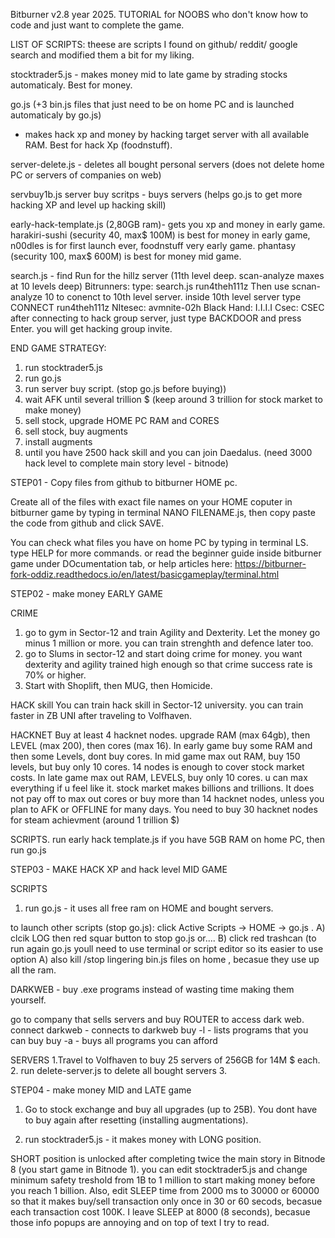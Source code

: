   Bitburner v2.8 year 2025. TUTORIAL for NOOBS who don't know how to code and just want to complete the game.


  
  LIST OF SCRIPTS: theese are scripts I found on github/ reddit/ google search and modified them a bit for my liking.

stocktrader5.js  - makes money mid to late game by strading stocks automaticaly. Best for money.

go.js (+3 bin.js files that just need to be on home PC and is launched automaticaly by go.js)
- makes hack xp and money by hacking target server with all available RAM. Best for hack Xp (foodnstuff).


server-delete.js - deletes all bought personal servers (does not delete home PC or servers of companies on web)

servbuy1b.js
server buy scritps - buys servers (helps go.js to get more hacking XP and level up hacking skill)


early-hack-template.js (2,80GB ram)- gets you xp and money in early game.
harakiri-sushi (security 40, max$ 100M) is best for money in early game, n00dles is for first launch ever, foodnstuff very early game.
phantasy (security 100, max$ 600M) is best for money mid game. 

search.js - find Run for the hillz server (11th level deep. scan-analyze maxes at 10 levels deep)
  Bitrunners: type: search.js run4theh111z  Then use scnan-analyze 10 to conenct to 10th level server. inside 10th level server type CONNECT run4theh111z
  NItesec: avmnite-02h
  Black Hand: I.I.I.I
  Csec: CSEC
  after connecting to hack group server, just type BACKDOOR and press Enter. you will get hacking group invite.




  END GAME STRATEGY: 
1. run stocktrader5.js
2. run go.js
3. run server buy script. (stop go.js before buying))
4. wait AFK until several trillion $ (keep around 3 trillion for stock market to make money)
5. sell stock, upgrade HOME PC RAM and CORES
6. sell stock, buy augments
7. install augments
8. until you have 2500 hack skill and you can join Daedalus. (need 3000 hack level to complete main story level - bitnode)
   




  STEP01 - Copy files from github to bitburner HOME pc.

Create all of the files with exact file names on your HOME coputer in bitburner game by typing in terminal NANO FILENAME.js, then copy paste the code from github and click SAVE.

You can check what files you have on home PC by typing in terminal LS. type HELP for more commands. or read the beginner guide inside bitburner game under DOcumentation tab,
or help articles here: https://bitburner-fork-oddiz.readthedocs.io/en/latest/basicgameplay/terminal.html





  STEP02 - make money EARLY GAME
  
CRIME
1. go to gym in Sector-12 and train Agility and Dexterity. Let the money go minus 1 million or more. you can train strenghth and defence later too.
2. go to Slums in sector-12 and start doing crime for money. you want dexterity and agility trained high enough so that crime success rate is 70% or higher.
3. Start with Shoplift, then MUG, then Homicide.


HACK skill
You can train hack skill in Sector-12 university. you can train faster in ZB UNI after traveling to Volfhaven.


HACKNET
Buy at least 4 hacknet nodes.
upgrade RAM (max 64gb), then LEVEL (max 200), then cores (max 16).
In early game buy some RAM and then some Levels, dont buy cores.
In mid game max out RAM, buy 150 levels, but buy only 10 cores. 14 nodes is enough to cover stock market costs.
In late game max out RAM, LEVELS, buy only 10 cores. u can max everything if u feel like it. stock market makes billions and trillions.
It does not pay off to max out cores or buy more than 14 hacknet nodes, unless you plan to AFK or OFFLINE for many days. 
You need to buy 30 hacknet nodes for steam achievment (around 1 trillion $)


SCRIPTS.
run early hack template.js
if you have 5GB RAM on home PC, then run go.js





  STEP03 - MAKE HACK XP and hack level MID GAME

SCRIPTS
1. run go.js - it uses all free ram on HOME and bought servers. 

to launch other scripts (stop go.js):
click Active Scripts -> HOME -> go.js . 
A) clcik LOG then red squar button to stop go.js  or....
B) click red trashcan (to run again go.js youll need to use terminal or script editor so its easier to use option A)
also kill /stop lingering bin.js files on home , becasue they use up all the ram.


DARKWEB - buy .exe programs instead of wasting time making them yourself.

go to company that sells servers and buy ROUTER to access dark web.
connect darkweb - connects to darkweb
buy -l - lists programs that you can buy
buy -a - buys all programs you can afford


SERVERS
1.Travel to Volfhaven to buy 25 servers of 256GB for 14M $ each.
2. run delete-server.js to delete all bought servers
3.







  STEP04 - make money MID and LATE game
  
1. Go to stock exchange and buy all upgrades (up to 25B). You dont have to buy again after resetting (installing augmentations).

2. run stocktrader5.js - it makes money with LONG position.

SHORT position is unlocked after completing twice the main story in Bitnode 8 (you start game in Bitnode 1).
you can edit stocktrader5.js and change minimum safety treshold from 1B to 1 million to start making money before you reach 1 billion.
Also, edit SLEEP time from 2000 ms to 30000 or 60000 so that it makes buy/sell transaction only once in 30 or 60 secods, becasue each transaction cost 100K.
I leave  SLEEP at 8000 (8 seconds), becasue those info popups are annoying and on top of text I try to read.





